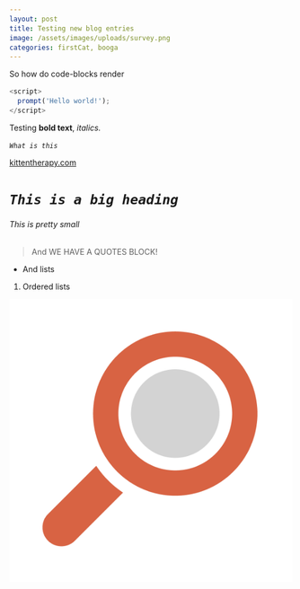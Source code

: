 ```yaml
---
layout: post
title: Testing new blog entries
image: /assets/images/uploads/survey.png
categories: firstCat, booga
---
```

So how do code-blocks render

```javascript
<script>
  prompt('Hello world!');
</script>
```



Testing **bold text**, *italics.*

*`What is this`*

[kittentherapy.com](kittentherapy.com)



# *`This is a big heading`*



###### This is pretty small



> And WE HAVE A QUOTES BLOCK!

* And lists

1. Ordered lists

![Magnifying glass](/assets/images/uploads/survey.png "magnifying glass")